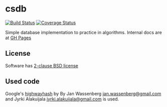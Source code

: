 csdb
====

[![Build Status](https://travis-ci.org/rayslava/csdb.svg?branch=master)](https://travis-ci.org/rayslava/csdb) [![Coverage Status](https://coveralls.io/repos/rayslava/csdb/badge.png)](https://coveralls.io/r/rayslava/csdb)

Simple database implementation to practice in algorithms.
Internal docs are at [GH Pages](https://rayslava.github.io/csdb)

License
-------

Software has [2-clause BSD license](https://github.com/rayslava/csdb/blob/master/LICENSE)

Used code
---------

Google's [highwayhash](https://github.com/google/highwayhash) by By Jan Wassenberg jan.wassenberg@gmail.com and Jyrki Alakuijala jyrki.alakuijala@gmail.com is used.

